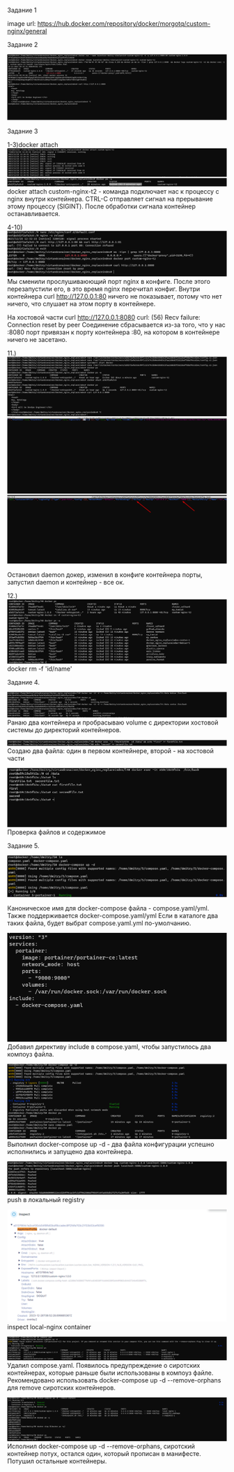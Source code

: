 Задание 1

image url: https://hub.docker.com/repository/docker/morgotq/custom-nginx/general

Задание 2

![img.png](img.png)

Задание 3

1-3)docker attach 
![img_1.png](img_1.png)
![img_2.png](img_2.png)
docker attach custom-nginx-t2 - команда подключает нас к процессу с nginx внутри контейнера. CTRL-C отправляет сигнал на прерывание этому процессу (SIGINT). После обработки сигнала контейнер останавливается.

4-10)
![img_3.png](img_3.png)
Мы сменили прослушиваюющий порт nginx в конфиге. После этого перезапустили его, в это время nginx перечитал конфиг.
Внутри контейнера curl http://127.0.0.1:80 ничего не показывает, потому что нет ничего, что слушает на этом порту в контейнере.

На хостовой части curl http://127.0.0.1:8080
curl: (56) Recv failure: Connection reset by peer
Соединение сбрасывается из-за того, что у нас :8080 порт привязан к порту контейнера :80, на котором в контейнере ничего не засетано.

11.)
![img_4.png](img_4.png)
![img_5.png](img_5.png)
![img_6.png](img_6.png)

Остановил daemon докер, изменил в конфиге контейнера порты, запустил daemon и контейнер - все ок.

12.)
![img_7.png](img_7.png)
docker rm -f 'id/name'

Задание 4.

![img_8.png](img_8.png)
Ранаю два контейнера и пробрасываю volume с директории хостовой системы до директорий контейнеров.

![img_9.png](img_9.png)
Создаю два файла: один в первом контейнере, второй - на хостовой части

![img_10.png](img_10.png)
Проверка файлов и содержимое

Задание 5.

![img_11.png](img_11.png)

Каноническое имя для docker-compose файла - compose.yaml/yml.
Также поддерживается docker-compose.yaml/yml
Если в каталоге два таких файла, будет выбрат compose.yaml.yml по-умолчанию.

![img_12.png](img_12.png)
Добавил директиву include в compose.yaml, чтобы запустилось два компоуз файла.

![img_13.png](img_13.png)
Выполнил docker-compose up -d - два файла конфигурации успешно исполнились и запущено два контейнера.


![img_15.png](img_15.png)
push в локальный registry 


![img_14.png](img_14.png)
inspect local-nginx container

![img_16.png](img_16.png)
Удалил compose.yaml. Появилось предупреждение о сиротских контейнерах, которые раньше были использованы в компоуз файле.
Рекомендовано использовать docker-compose up -d --remove-orphans для remove сиротских контейнеров.

![img_17.png](img_17.png)
Исполнил docker-compose up -d --remove-orphans, сиротский контейнер потух, остался один, который прописан в манифесте.
Потушил остальные контейнеры.